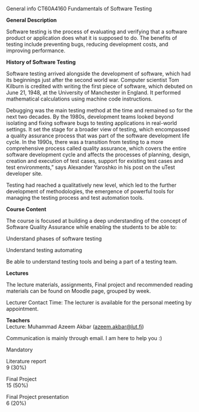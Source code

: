 General info
CT60A4160 Fundamentals of Software Testing

**General Description**

Software testing is the process of evaluating and verifying that a software product or application does what it is supposed to do. The benefits of testing include preventing bugs, reducing development costs, and improving performance.

**History of Software Testing**

Software testing arrived alongside the development of software, which had its beginnings just after the second world war. Computer scientist Tom Kilburn is credited with writing the first piece of software, which debuted on June 21, 1948, at the University of Manchester in England. It performed mathematical calculations using machine code instructions.

Debugging was the main testing method at the time and remained so for the next two decades. By the 1980s, development teams looked beyond isolating and fixing software bugs to testing applications in real-world settings. It set the stage for a broader view of testing, which encompassed a quality assurance process that was part of the software development life cycle. In the 1990s, there was a transition from testing to a more comprehensive process called quality assurance, which covers the entire software development cycle and affects the processes of planning, design, creation and execution of test cases, support for existing test cases and test environments,” says Alexander Yaroshko in his post on the uTest developer site.

Testing had reached a qualitatively new level, which led to the further development of methodologies, the emergence of powerful tools for managing the testing process and test automation tools.

**Course Content**

The course is focused at building a deep understanding of the concept of Software Quality Assurance while enabling the students to be able to:

Understand phases of software testing

Understand testing automating

Be able to understand testing tools and being a part of a testing team.


**Lectures**

The lecture materials, assignments, Final project and recommended reading materials can be found on Moodle page, grouped by week.

Lecturer Contact Time: The lecturer is available for the personal meeting by appointment. 

**Teachers**  
Lecture: Muhammad Azeem Akbar (azeem.akbar@lut.fi)

Communication is mainly through email. I am here to help you :) 

Mandatory

Literature report  
9 (30%)

Final Project  
15 (50%)

Final Project presentation  
6 (20%)







